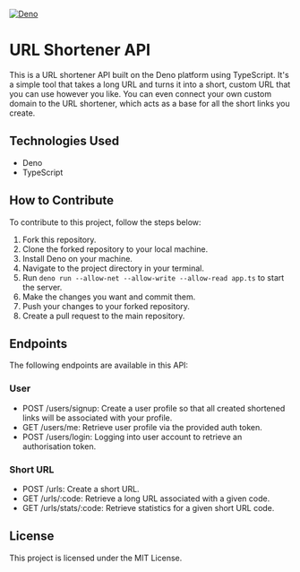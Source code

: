 [![Deno](https://github.com/caleberi/deno-url-shortner/actions/workflows/deno.yml/badge.svg)](https://github.com/caleberi/deno-url-shortner/actions/workflows/deno.yml)

# URL Shortener API

This is a URL shortener API built on the Deno platform using TypeScript. It's a simple tool that takes a long URL and turns it into a short, custom URL that you can use however you like. You can even connect your own custom domain to the URL shortener, which acts as a base for all the short links you create.

## Technologies Used

- Deno
- TypeScript

## How to Contribute

To contribute to this project, follow the steps below:

1. Fork this repository.
2. Clone the forked repository to your local machine.
3. Install Deno on your machine.
4. Navigate to the project directory in your terminal.
5. Run `deno run --allow-net --allow-write --allow-read app.ts` to start the server.
6. Make the changes you want and commit them.
7. Push your changes to your forked repository.
8. Create a pull request to the main repository.

## Endpoints

The following endpoints are available in this API:

### User

- POST /users/signup: Create a user profile so that all created shortened links will be associated with your profile.
- GET /users/me: Retrieve user profile via the provided auth token.
- POST /users/login: Logging into user account to retrieve an authorisation token.

### Short URL

- POST /urls: Create a short URL.
- GET /urls/:code: Retrieve a long URL associated with a given code.
- GET /urls/stats/:code: Retrieve statistics for a given short URL code.

## License

This project is licensed under the MIT License.

